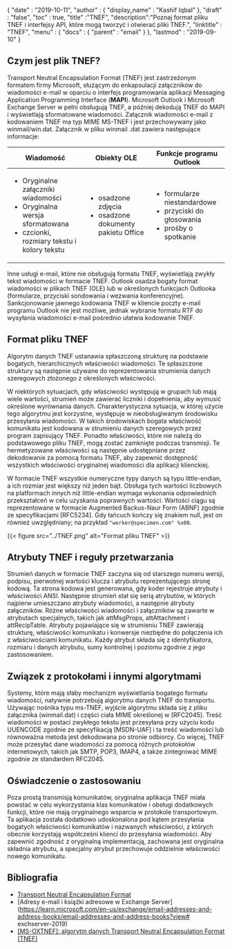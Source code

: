 {
  "date" : "2019-10-11",
  "author" : {
    "display_name" : "Kashif Iqbal"
},
  "draft" : "false",
  "toc" : true,
  "title" :"TNEF",
  "description":"Poznaj format pliku TNEF i interfejsy API, które mogą tworzyć i otwierać pliki TNEF.",
  "linktitle" : "TNEF",
  "menu" : {
    "docs" : {
      "parent" : "email"
}
},
  "lastmod" : "2019-09-10"
}

## Czym jest plik TNEF?

Transport Neutral Encapsulation Format (TNEF) jest zastrzeżonym formatem firmy Microsoft, służącym do enkapsulacji załączników do wiadomości e-mail w oparciu o interfejs programowania aplikacji Messaging Application Programming Interface (**MAPI**). Microsoft Outlook i Microsoft Exchange Server w pełni obsługują TNEF, a później dekodują TNEF do MAPI i wyświetlają sformatowane wiadomości. Załącznik wiadomości e-mail z kodowaniem TNEF ma typ MIME MS-TNEF i jest przechowywany jako winmail/win.dat. Załącznik w pliku winmail .dat zawiera następujące informacje:


|Wiadomość|Obiekty OLE|Funkcje programu Outlook
---|---|---|
|<ul><li> Oryginalne załączniki wiadomości</li><li> Oryginalna wersja sformatowana</li><li> czcionki, rozmiary tekstu i kolory tekstu</li></ul> |<ul><li> osadzone zdjęcia</li><li> osadzone dokumenty pakietu Office</li></ul> |<ul><li> formularze niestandardowe</li><li> przyciski do głosowania</li><li> prośby o spotkanie</li></ul>


Inne usługi e-mail, które nie obsługują formatu TNEF, wyświetlają zwykły tekst wiadomości w formacie TNEF. Outlook osadza bogaty format wiadomości w plikach TNEF (OLE) lub w określonych funkcjach Outlooka (formularze, przyciski sondowania i wezwania konferencyjne). Sankcjonowanie jawnego kodowania TNEF w kliencie poczty e-mail programu Outlook nie jest możliwe, jednak wybranie formatu RTF do wysyłania wiadomości e-mail pośrednio ułatwia kodowanie TNEF.

## Format pliku TNEF

Algorytm danych TNEF ustanawia spłaszczoną strukturę na podstawie bogatych, hierarchicznych właściwości wiadomości. Te spłaszczone struktury są następnie używane do reprezentowania strumienia danych szeregowych złożonego z określonych właściwości.

W niektórych sytuacjach, gdy właściwości występują w grupach lub mają wiele wartości, strumień może zawierać liczniki i dopełnienia, aby wymusić określone wyrównania danych. Charakterystyczna sytuacja, w której użycie tego algorytmu jest korzystne, występuje w nieobsługiwanym środowisku przesyłania wiadomości. W takich środowiskach bogata właściwość komunikatu jest kodowana w strumieniu danych szeregowych przez program zapisujący TNEF. Ponadto właściwości, które nie należą do podstawowego pliku TNEF, mogą zostać zamknięte podczas transmisji. Te hermetyzowane właściwości są następnie udostępniane przez dekodowanie za pomocą formatu TNEF, aby zapewnić dostępność wszystkich właściwości oryginalnej wiadomości dla aplikacji klienckiej.

W formacie TNEF wszystkie numeryczne typy danych są typu little-endian, a ich rozmiar jest większy niż jeden bajt. Obsługa tych wartości liczbowych na platformach innych niż little-endian wymaga wykonania odpowiednich przekształceń w celu uzyskania poprawnych wartości. Wartości ciągu są reprezentowane w formacie Augmented Backus-Naur Form (ABNF) zgodnie ze specyfikacjami [RFC5234]. Gdy łańcuch kończy się znakiem null, jest on również uwzględniany; na przykład `"worker@specimen.com" %x00`.

{{< figure src="../TNEF.png" alt="Format pliku TNEF" >}}

## Atrybuty TNEF i reguły przetwarzania ##

Strumień danych w formacie TNEF zaczyna się od starszego numeru wersji, podpisu, pierwotnej wartości klucza i atrybutu reprezentującego stronę kodową. Ta strona kodowa jest generowana, gdy koder rejestruje atrybuty i właściwości ANSI. Następnie strumień stał się serią atrybutów, w których najpierw umieszczano atrybuty wiadomości, a następnie atrybuty załączników. Różne właściwości wiadomości i załączników są zawarte w atrybutach specjalnych, takich jak attMsgProps, attAttachment i attRecipTable. Atrybuty pojawiające się w strumieniu TNEF zawierają strukturę, właściwości komunikatu i konwersje niezbędne do połączenia ich z właściwościami komunikatu. Każdy atrybut składa się z identyfikatora, rozmiaru i danych atrybutu, sumy kontrolnej i poziomu zgodnie z jego zastosowaniem.

## Związek z protokołami i innymi algorytmami ##

Systemy, które mają słaby mechanizm wyświetlania bogatego formatu wiadomości, natywnie potrzebują algorytmu danych TNEF do transportu. Używając nośnika typu ms-TNEF, wyjście algorytmu składa się z pliku załącznika (winmail.dat) i części ciała MIME określonej w [RFC2045]. Treść wiadomości w postaci zwykłego tekstu jest przesyłana przy użyciu kodu UUENCODE zgodnie ze specyfikacją [MSDN-UAF] i ta treść wiadomości lub równoważna metoda jest dekodowana po stronie odbiorcy. Co więcej, TNEF może przesyłać dane wiadomości za pomocą różnych protokołów internetowych, takich jak SMTP, POP3, IMAP4, a także zintegrować MIME zgodnie ze standardem RFC2045.

## Oświadczenie o zastosowaniu ##

Poza prostą transmisją komunikatów, oryginalna aplikacja TNEF miała powstać w celu wykorzystania klas komunikatów i obsługi dodatkowych funkcji, które nie mają oryginalnego wsparcia w protokole transportowym. Ta aplikacja została dodatkowo udoskonalona pod kątem przesyłania bogatych właściwości komunikatów i nazwanych właściwości, z których obecnie korzystają współcześni klienci do przesyłania wiadomości. Aby zapewnić zgodność z oryginalną implementacją, zachowana jest oryginalna składnia atrybutu, a specjalny atrybut przechowuje oddzielnie właściwości nowego komunikatu.

## Bibliografia

* [Transport Neutral Encapsulation Format](https://en.wikipedia.org/wiki/Transport_Neutral_Encapsulation_Format)
* [Adresy e-mail i książki adresowe w Exchange Server](https://learn.microsoft.com/en-us/exchange/email-addresses-and-address-books/email-addresses-and-address-books?view# exchserver-2019)
* [[MS-OXTNEF]: algorytm danych Transport Neutral Encapsulation Format (TNEF)](https://msdn.microsoft.com/en-us/library/cc425498(v#exchg.80).aspx)

